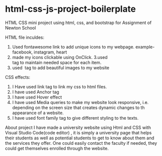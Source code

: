 # html-css-js-project-boilerplate
HTML CSS mini project using html, css, and bootstrap for Assignment of Newton School

HTML file inculdes:
1. Used fontawesome link to add unique icons to my webpage. example- facebook, instagram, heart
2. made my icons clickable using OnClick.
3.used <div> tag to maintain needed space for each item.
4. used <img> tag to add beautiful images to my website

CSS effects:
1. I Have used link tag to link my css to html files.
2. I have used Anchor tag
3. I have used Hover effect
4. I have used Media queries to make my website look responsive, i.e. depending on the screen size that creates dynamic changes to th appearance of a website.
5. I have used font family tag to give different styling to the texts.


About project
I have made a university website using Html and CSS with Visual Studio Code(code editor) , it is simply a university page that helps their students as well as potential
students to get to know about them and the services they offer. 
One could easily contact the faculty if needed, they could get themselves enrolled through the website.

